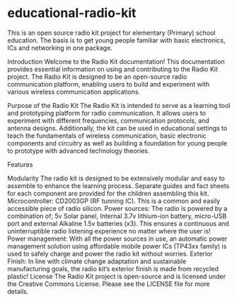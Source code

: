 # educational-radio-kit
This is an open source radio kit project for elementary (Primary) school education. 
The basis is to get young people familiar with basic electronics, ICs and networking in one package. 


Introduction
Welcome to the Radio Kit documentation! This documentation provides essential information on using and contributing to the Radio Kit project. The Radio Kit is designed to be an open-source radio communication platform, enabling users to build and experiment with various wireless communication applications.

Purpose of the Radio Kit
The Radio Kit is intended to serve as a learning tool and prototyping platform for radio communication. It allows users to experiment with different frequencies, communication protocols, and antenna designs. Additionally, the kit can be used in educational settings to teach the fundamentals of wireless communication, basic electronic components and circuitry as well as building a foundation for young people to prototype with advanced technology theories.

Features

Modularity 
The radio kit is designed to be extensively modular and easy to assemble to enhance the learning process. Separate guides and fact sheets for each component are provided for the children assembling this kit.
Microcontroller:
CD2003GP (RF tunning IC). This is a common and easily accessible piece of radio silicon.
Power sources: 
The radio is powered by a combination of; 5v Solar panel, Internal 3.7v lithium-ion battery, micro-USB port and external Alkaline 1.5v batteries (x3). This ensures a continuous and uninterruptible radio listening experience no matter where the user is!
Power management:
With all the power sources in use, an automatic power management solution using affordable mobile power ICs (TP43xx family) is used to safely charge and power the radio kit without worries.
Exterior Finish:
In line with climate change adaptation and sustainable manufacturing goals, the radio kit’s exterior finish is made from recycled plastic!
License
The Radio Kit project is open-source and is licensed under the Creative Commons  License. Please see the LICENSE file for more details.

